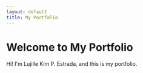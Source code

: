 ```yaml
---
layout: default
title: My Portfolio
---
```


# Welcome to My Portfolio  
Hi! I'm Lujille Kim P. Estrada, and this is my portfolio.
